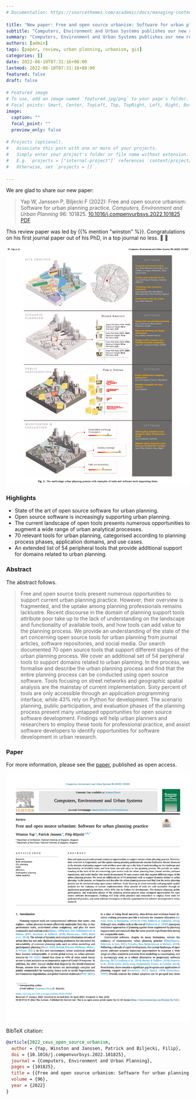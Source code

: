```yaml
---
# Documentation: https://sourcethemes.com/academic/docs/managing-content/

title: "New paper: Free and open source urbanism: Software for urban planning practice"
subtitle: "Computers, Environment and Urban Systems publishes our new review paper."
summary: "Computers, Environment and Urban Systems publishes our new review paper."
authors: [admin]
tags: [paper, review, urban planning, urbanism, gis]
categories: []
date: 2022-06-10T07:31:16+08:00
lastmod: 2022-06-10T07:31:16+08:00
featured: false
draft: false

# Featured image
# To use, add an image named `featured.jpg/png` to your page's folder.
# Focal points: Smart, Center, TopLeft, Top, TopRight, Left, Right, BottomLeft, Bottom, BottomRight.
image:
  caption: ""
  focal_point: ""
  preview_only: false

# Projects (optional).
#   Associate this post with one or more of your projects.
#   Simply enter your project's folder or file name without extension.
#   E.g. `projects = ["internal-project"]` references `content/project/deep-learning/index.md`.
#   Otherwise, set `projects = []`.

---
```


We are glad to share our new paper:

> Yap W, Janssen P, Biljecki F (2022): Free and open source urbanism: Software for urban planning practice. _Computers, Environment and Urban Planning_ 96: 101825. [<i class="ai ai-doi-square ai"></i> 10.1016/j.compenvurbsys.2022.101825](https://doi.org/10.1016/j.compenvurbsys.2022.101825) [<i class="far fa-file-pdf"></i> PDF](/publication/2022-ceus-open-source-urbanism/2022-ceus-open-source-urbanism.pdf)</i> <i class="ai ai-open-access-square ai"></i>

This review paper was led by {{% mention "winston" %}}.
Congratulations on his first journal paper out of his PhD, in a top journal no less. :raised_hands: :clap:

![](urban-planning-process.png)

### Highlights

+ State of the art of open source software for urban planning.
+ Open source software is increasingly supporting urban planning.
+ The current landscape of open tools presents numerous opportunities to augment a wide range of urban analytical processes.
+ 70 relevant tools for urban planning, categorised according to planning process phases, application domains, and use cases.
+ An extended list of 54 peripheral tools that provide additional support for domains related to urban planning.

### Abstract

The abstract follows.

> Free and open source tools present numerous opportunities to support current urban planning practice. However, their overview is fragmented, and the uptake among planning professionals remains lacklustre. Recent discourse in the domain of planning support tools attribute poor take up to the lack of understanding on the landscape and functionality of available tools, and how tools can add value to the planning process. We provide an understanding of the state of the art concerning open source tools for urban planning from journal articles, software repositories, and social media. Our search documented 70 open source tools that support different stages of the urban planning process. We cover an additional set of 54 peripheral tools to support domains related to urban planning. In the process, we formalise and describe the urban planning process and find that the entire planning process can be conducted using open source software. 
Tools focusing on street networks and geographic spatial analysis are the mainstay of current implementation. Sixty percent of tools are only accessible through an application programming interface, while 43% rely on Python for development. The scenario planning, public participation, and evaluation phases of the planning process present many untapped opportunities for open source software development. Findings will help urban planners and researchers to employ these tools for professional practice, and assist software developers to identify opportunities for software development in urban research. 

### Paper 

For more information, please see the [paper](/publication/2022-ceus-open-source-urbanism/), published as open access. <i class="ai ai-open-access-square ai"></i>

[![](page-one.png)](/publication/2022-ceus-open-source-urbanism/)

BibTeX citation:
```bibtex
@article{2022_ceus_open_source_urbanism,
  author = {Yap, Winston and Janssen, Patrick and Biljecki, Filip},
  doi = {10.1016/j.compenvurbsys.2022.101825},
  journal = {Computers, Environment and Urban Planning},
  pages = {101825},
  title = {{Free and open source urbanism: Software for urban planning practice}},
  volume = {96},
  year = {2022}
}
```


